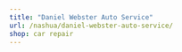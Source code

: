 ```yaml
---
title: "Daniel Webster Auto Service"
url: /nashua/daniel-webster-auto-service/
shop: car repair
---
```

